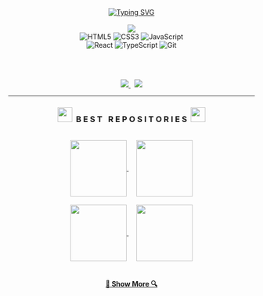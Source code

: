 <div align=center>
  <a href="https://git.io/typing-svg"><img src="http://readme-typing-svg.herokuapp.com?font=Fira+Code&duration=4000&pause=1000&color=F0A400&center=true&width=435&lines=Hello!+My+name+is+Erick+Kuwahara;I'm+a+Front+End+Developer" alt="Typing SVG" /></a>
</div>

<br>

<div align=center>
  <a href="https://github.com/ErickKS/">
    <img src="https://github-readme-stats.vercel.app/api?username=ErickKS&show_icons=true&icon_color=F0A400&theme=vision-friendly-dark&bg_color=00000000&hide_title=true&hide_border=true&hide=prs&count_private=true" />
  </a>
</div>

<div align="center">
  <img alt="HTML5" src="https://img.shields.io/badge/html5%20-%E34F26.svg?&style=for-the-badge&logo=html5&logoColor=E34F26&color=282828"/>
  <img alt="CSS3" src="https://img.shields.io/badge/css3%20-%1572B6.svg?&style=for-the-badge&logo=css3&logoColor=1572B6&color=282828"/>
  <img alt="JavaScript" src="https://img.shields.io/badge/javascript%20-%F7DF1E.svg?&style=for-the-badge&logo=javascript&logoColor=F7DF1E&color=282828"/>
  <br>
  <img alt="React" src="https://img.shields.io/badge/react%20-%61DAFB.svg?&style=for-the-badge&logo=react&logoColor=61DAFB&color=282828"/>
  <img alt="TypeScript" src="https://img.shields.io/badge/typescript%20-%3178C6.svg?&style=for-the-badge&logo=typescript&logoColor=3178C6&color=282828"/>
  <img alt="Git" src="https://img.shields.io/badge/git%20-%F05032.svg?&style=for-the-badge&logo=git&logoColor=F05032&color=282828"/>
</div>

<br><br>

<div align="center">
  <a href="https://www.linkedin.com/in/erick-kuwahara">
    <img src="https://img.shields.io/badge/LinkedIn%20-%0A66C2.svg?&style=for-the-badge&logo=LinkedIn&logoColor=0A66C2&color=282828" target="_blank"/>
  </a>
  &nbsp;
  <a href="https://erick-kuwahara.vercel.app/">
    <img src="https://img.shields.io/badge/Portfolio%20-%F0A400.svg?&style=for-the-badge&logo=Vercel&logoColor=FFF&color=282828" target="_blank"/>
  </a>
</div>

<hr>

<h3 align="center"><img src="https://slackmojis.com/emojis/59967-duck_dance/download" width="30"/>&nbsp;&nbsp;B E S T &nbsp; R E P O S I T O R I E S&nbsp;&nbsp;<img src="https://slackmojis.com/emojis/59967-duck_dance/download" width="30"/></h3>

<br> 

<div width="100%" align="center">
  <a align="center" href="https://github.com/ErickKS/weather-app" title="Weather App">
    <img align="center" height="115" src="https://github-readme-stats-git-masterrstaa-rickstaa.vercel.app/api/pin/?username=ErickKS&repo=weather-app&theme=vision-friendly-dark&icon_color=F0A400&&border_color=F0A400&bg_color=00000000&border_radius=10">
  </a>
  &nbsp;&nbsp;&nbsp;
  <a align="center" href="https://github.com/ErickKS/pomodoro-timer" title="Pomodoro Timer">
    <img align="center" height="115" src="https://github-readme-stats-git-masterrstaa-rickstaa.vercel.app/api/pin/?username=ErickKS&repo=pomodoro-timer&theme=vision-friendly-dark&icon_color=F0A400&&border_color=F0A400&bg_color=00000000&border_radius=10">
  </a>
</div>

<br/>

<div width="100%" align="center">
  <a align="center" href="https://github.com/ErickKS/react-multi-step-form" title="Multi-step Form">
    <img align="center" height="115" src="https://github-readme-stats-git-masterrstaa-rickstaa.vercel.app/api/pin/?username=ErickKS&repo=react-multi-step-form&theme=vision-friendly-dark&icon_color=F0A400&&border_color=F0A400&bg_color=00000000&border_radius=10">
  </a>
  &nbsp;&nbsp;&nbsp;  
  <a align="center" href="https://github.com/ErickKS/next-shop" title="Shop">
    <img align="center" height="115" src="https://github-readme-stats-git-masterrstaa-rickstaa.vercel.app/api/pin/?username=ErickKS&repo=next-shop&theme=vision-friendly-dark&icon_color=F0A400&&border_color=F0A400&bg_color=00000000&border_radius=10">
  </a>
</div>

<br>

<h4 align="center">
  <a href="https://github.com/ErickKS?tab=repositories" title="Show Repositories">🔎 Show More 🔍</a>
</h4>
